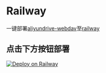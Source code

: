# Railway
一键部署[aliyundrive-webdav](https://github.com/messense/aliyundrive-webdav)至[railway](https://railway.app)
## 点击下方按钮部署

[![Deploy on Railway](https://railway.app/button.svg)](https://railway.app/new/template?template=https://github.com/killgfat/aliyundrive-webdav-railway&envs=REFRESH_TOKEN,PORT,WEBDAV_AUTH_USER,WEBDAV_AUTH_PASSWORD&NREFRESH_TOKENDesc=阿里云盘的refreshtoken&PORTDesc=默认8080&PORTDefault=8080&WEBDAV_AUTH_USERDesc=webdav访问用户名&WEBDAV_AUTH_PASSWORDDesc=webdav访问密码&referralCode=IGBnmG)
